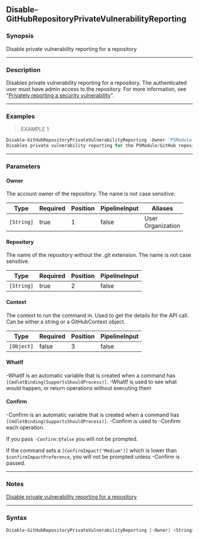 Disable-GitHubRepositoryPrivateVulnerabilityReporting
-----------------------------------------------------

### Synopsis
Disable private vulnerability reporting for a repository

---

### Description

Disables private vulnerability reporting for a repository. The authenticated user must have admin access
to the repository. For more information, see
"[Privately reporting a security vulnerability](https://docs.github.com/code-security/security-advisories/guidance-on-reporting-and-writing/privately-reporting-a-security-vulnerability)".

---

### Examples
> EXAMPLE 1

```PowerShell
Disable-GitHubRepositoryPrivateVulnerabilityReporting -Owner 'PSModule' -Repository 'GitHub'
Disables private vulnerability reporting for the PSModule/GitHub repository.
```

---

### Parameters
#### **Owner**
The account owner of the repository. The name is not case sensitive.

|Type      |Required|Position|PipelineInput|Aliases              |
|----------|--------|--------|-------------|---------------------|
|`[String]`|true    |1       |false        |User<br/>Organization|

#### **Repository**
The name of the repository without the .git extension. The name is not case sensitive.

|Type      |Required|Position|PipelineInput|
|----------|--------|--------|-------------|
|`[String]`|true    |2       |false        |

#### **Context**
The context to run the command in. Used to get the details for the API call.
Can be either a string or a GitHubContext object.

|Type      |Required|Position|PipelineInput|
|----------|--------|--------|-------------|
|`[Object]`|false   |3       |false        |

#### **WhatIf**
-WhatIf is an automatic variable that is created when a command has ```[CmdletBinding(SupportsShouldProcess)]```.
-WhatIf is used to see what would happen, or return operations without executing them
#### **Confirm**
-Confirm is an automatic variable that is created when a command has ```[CmdletBinding(SupportsShouldProcess)]```.
-Confirm is used to -Confirm each operation.

If you pass ```-Confirm:$false``` you will not be prompted.

If the command sets a ```[ConfirmImpact("Medium")]``` which is lower than ```$confirmImpactPreference```, you will not be prompted unless -Confirm is passed.

---

### Notes
[Disable private vulnerability reporting for a repository](https://docs.github.com/rest/repos/repos#disable-private-vulnerability-reporting-for-a-repository)

---

### Syntax
```PowerShell
Disable-GitHubRepositoryPrivateVulnerabilityReporting [-Owner] <String> [-Repository] <String> [[-Context] <Object>] [-WhatIf] [-Confirm] [<CommonParameters>]
```
